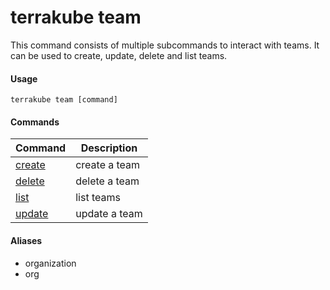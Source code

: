 # terrakube team

This command consists of multiple subcommands to interact with teams. It can be used to create, update, delete and list teams.

#### Usage

```
terrakube team [command]
```

#### Commands

| Command                  | Description   |
| ------------------------ | ------------- |
| [create](team-create.md) | create a team |
| [delete](team-delete.md) | delete a team |
| [list](team-list.md)     | list teams    |
| [update](team-update.md) | update a team |

#### Aliases

* organization
* org
